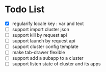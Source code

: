 # Todo List

- [x] regularify locale key : var and text
- [ ] support import cluster json
- [ ] support kill by request api
- [ ] support launch by request api
- [ ] support cluster config template
- [ ] make tab-drawer flexible
- [ ] support add a subapp to a cluster
- [ ] support listen state of cluster and its apps
